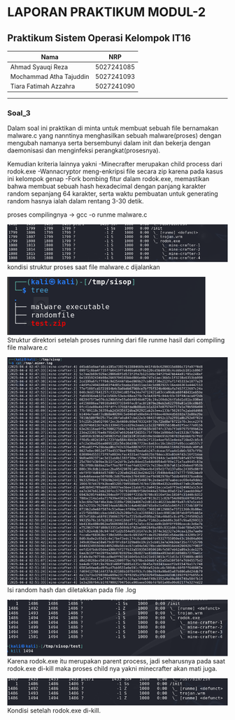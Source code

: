 # LAPORAN PRAKTIKUM MODUL-2 #
## Praktikum Sistem Operasi Kelompok IT16 ##

| Nama | NRP       |
|-------|-----------|
| Ahmad Syauqi Reza | 5027241085   |
| Mochammad Atha Tajuddin   | 5027241093  |
| Tiara Fatimah Azzahra   | 5027241090  |
---


### Soal_3 ###
 Dalam soal ini praktikan di minta untuk membuat sebuah file bernamakan malware.c yang nanntinya menghasilkan sebuah malware(proses) dengan mengubah namanya serta bersembunyi dalam init dan bekerja dengan daemonisasi dan menginfeksi perangkat(prosesnya).

Kemudian kriteria lainnya yakni 
-Minecrafter merupakan child process dari rodok.exe
-Wannacryptor meng-enkripsi file secara zip karena pada kasus ini kelompok genap
-Fork bombing fitur dalam rodok.exe, memastikan bahwa membuat sebuah hash hexadecimal dengan panjang karakter random sepanjang 64 karakter, serta waktu pembuatan untuk generating random hasnya ialah dalam rentang 3-30 detik.

proses compilingnya -> gcc -o runme malware.c

![1t](https://github.com/AtokTajuddin/Sisop-2-2025-IT16/blob/c4a8a06fe29690c5fd8a5bb85b46185933575c14/assets/ss_struktur_proses.png)
kondisi struktur proses saat file malware.c dijalankan

![2t](https://github.com/AtokTajuddin/Sisop-2-2025-IT16/blob/c4a8a06fe29690c5fd8a5bb85b46185933575c14/assets/ss_direktori_seudah.png)
Struktur direktori setelah proses running dari file runme hasil dari compiling file malware.c

![3t](https://github.com/AtokTajuddin/Sisop-2-2025-IT16/blob/c4a8a06fe29690c5fd8a5bb85b46185933575c14/assets/ss_miner_log.png)
Isi random hash dan diletakkan pada file .log

![4t](https://github.com/AtokTajuddin/Sisop-2-2025-IT16/blob/c4a8a06fe29690c5fd8a5bb85b46185933575c14/assets/ss_sebelum_kill_rodok.png)
Karena rodok.exe itu merupakan parent process, jadi seharusnya pada saat rodok.exe di-kill maka proses child nya yakni minecrafter akan mati juga.

![5t](https://github.com/AtokTajuddin/Sisop-2-2025-IT16/blob/c4a8a06fe29690c5fd8a5bb85b46185933575c14/assets/ss_setelah_kill_rodok_exe.png)
Kondisi setelah rodok.exe di-kill.


